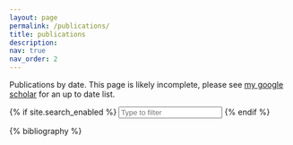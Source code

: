 ```yaml
---
layout: page
permalink: /publications/
title: publications
description:
nav: true
nav_order: 2
---
```


Publications by date. This page is likely incomplete, please see [my google scholar](https://scholar.google.com/citations?user=62OdoVEAAAAJ&hl=en") for an up to date list.

<!-- _pages/publications.md -->

{% if site.search_enabled %}
<input type="text" id="bibsearch" spellcheck="false" autocomplete="off" class="search bibsearch-form-input" placeholder="Type to filter">
{% endif %}

<div class="publications">

{% bibliography %}

</div>
